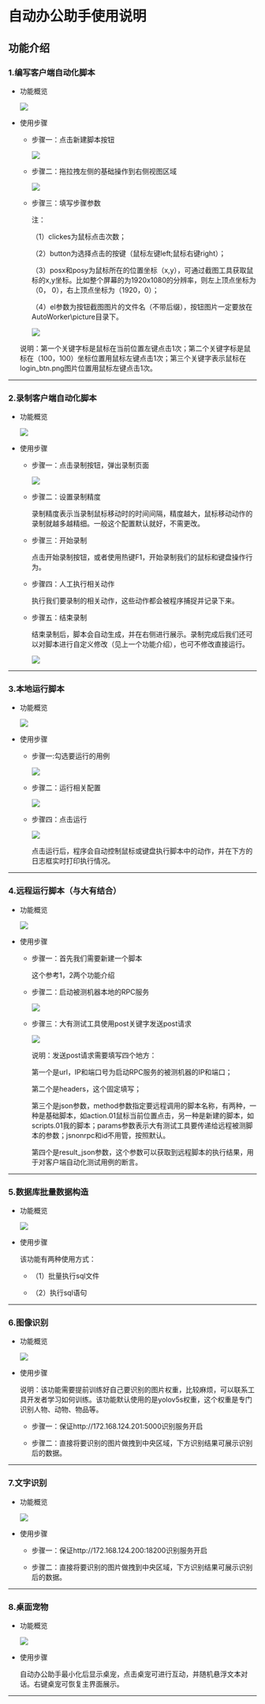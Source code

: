 # 自动办公助手使用说明


## 功能介绍

### 1.编写客户端自动化脚本

- 功能概览

  ![](images/screenshot/0101.png)

- 使用步骤

  - 步骤一：点击新建脚本按钮

    ![](images/screenshot/0102.png)

  - 步骤二：拖拉拽左侧的基础操作到右侧视图区域

    ![](images/screenshot/0103.png)

  - 步骤三：填写步骤参数

    注：

    （1）clickes为鼠标点击次数；

    （2）button为选择点击的按键（鼠标左键left;鼠标右键right）；

    （3）posx和posy为鼠标所在的位置坐标（x,y），可通过截图工具获取鼠标的x,y坐标。比如整个屏幕的为1920x1080的分辨率，则左上顶点坐标为（0，   0），右上顶点坐标为（1920，0）；

    （4）el参数为按钮截图图片的文件名（不带后缀），按钮图片一定要放在AutoWorker\picture目录下。

    ![](images/screenshot/0104.png)

  说明：第一个关键字标是鼠标在当前位置左键点击1次；第二个关键字标是鼠标在（100，100）坐标位置用鼠标左键点击1次；第三个关键字表示鼠标在login_btn.png图片位置用鼠标左键点击1次。



------

### 2.录制客户端自动化脚本

- 功能概览

  ![](images/screenshot/0201.png)

- 使用步骤

  - 步骤一：点击录制按钮，弹出录制页面

    ![](images/screenshot/0202.png)

  - 步骤二：设置录制精度

    录制精度表示当录制鼠标移动时的时间间隔，精度越大，鼠标移动动作的录制就越多越精细。一般这个配置默认就好，不需更改。

  - 步骤三：开始录制

    点击开始录制按钮，或者使用热键F1，开始录制我们的鼠标和键盘操作行为。

  - 步骤四：人工执行相关动作

    执行我们要录制的相关动作，这些动作都会被程序捕捉并记录下来。

  - 步骤五：结束录制

    结束录制后，脚本会自动生成，并在右侧进行展示。录制完成后我们还可以对脚本进行自定义修改（见上一个功能介绍），也可不修改直接运行。

    ![](images/screenshot/0203.png)



------

### 3.本地运行脚本

- 功能概览

  ![](images/screenshot/0301.png)

- 使用步骤

  - 步骤一:勾选要运行的用例

    ![](images/screenshot/0302.png)

  - 步骤二：运行相关配置

    ![](images/screenshot/0303.png)

  - 步骤四：点击运行

    ![](images/screenshot/0304.png)

    点击运行后，程序会自动控制鼠标或键盘执行脚本中的动作，并在下方的日志框实时打印执行情况。



------

### 4.远程运行脚本（与大有结合）

- 功能概览

  ![](images/screenshot/0401.png)

- 使用步骤

  - 步骤一：首先我们需要新建一个脚本

    这个参考1，2两个功能介绍

    

  - 步骤二：启动被测机器本地的RPC服务

    ![](images/screenshot/0402.png)

  - 步骤三：大有测试工具使用post关键字发送post请求

    ![](images/screenshot/0403.png)

    说明：发送post请求需要填写四个地方：

    第一个是url，IP和端口号为启动RPC服务的被测机器的IP和端口；

    第二个是headers，这个固定填写；

    第三个是json参数，method参数指定要远程调用的脚本名称，有两种，一种是基础脚本，如action.01鼠标当前位置点击，另一种是新建的脚本，如scripts.01我的脚本；params参数表示大有测试工具要传递给远程被测脚本的参数；jsnonrpc和id不用管，按照默认。

    第四个是result_json参数，这个参数可以获取到远程脚本的执行结果，用于对客户端自动化测试用例的断言。

  

------

### 5.数据库批量数据构造

- 功能概览

  ![](images/screenshot/0501.png)

- 使用步骤

  该功能有两种使用方式：

  - （1）批量执行sql文件

    

  - （2）执行sql语句



------

### 6.图像识别

- 功能概览

  ![](images/screenshot/0601.png)

- 使用步骤

  说明：该功能需要提前训练好自己要识别的图片权重，比较麻烦，可以联系工具开发者学习如何训练。该功能默认使用的是yolov5s权重，这个权重是专门识别人物、动物、物品等。

  - 步骤一：保证http://172.168.124.201:5000识别服务开启

  - 步骤二：直接将要识别的图片做拽到中央区域，下方识别结果可展示识别后的数据。

  

------

### 7.文字识别

- 功能概览

  ![](images/screenshot/0701.png)

- 使用步骤

  - 步骤一：保证http://172.168.124.200:18200识别服务开启

  - 步骤二：直接将要识别的图片做拽到中央区域，下方识别结果可展示识别后的数据。



------

### 8.桌面宠物

- 功能概览

  ![](images/screenshot/0801.png)

- 使用步骤

  自动办公助手最小化后显示桌宠，点击桌宠可进行互动，并随机悬浮文本对话。右键桌宠可恢复主界面展示。



------

